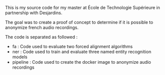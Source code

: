 This is my source code for my master at École de Technologie Supérieure in partnership with Desjardins.

The goal was to create a proof of concept to determine if it is possible to anonymize french audio recordings.

The code is separated as followed :
- fa : Code used to evaluate two forced alignment algorithms
- ner : Code used to train and evaluate three named entity recognition models
- pipeline : Code used to create the docker image to anonymize audio recordings